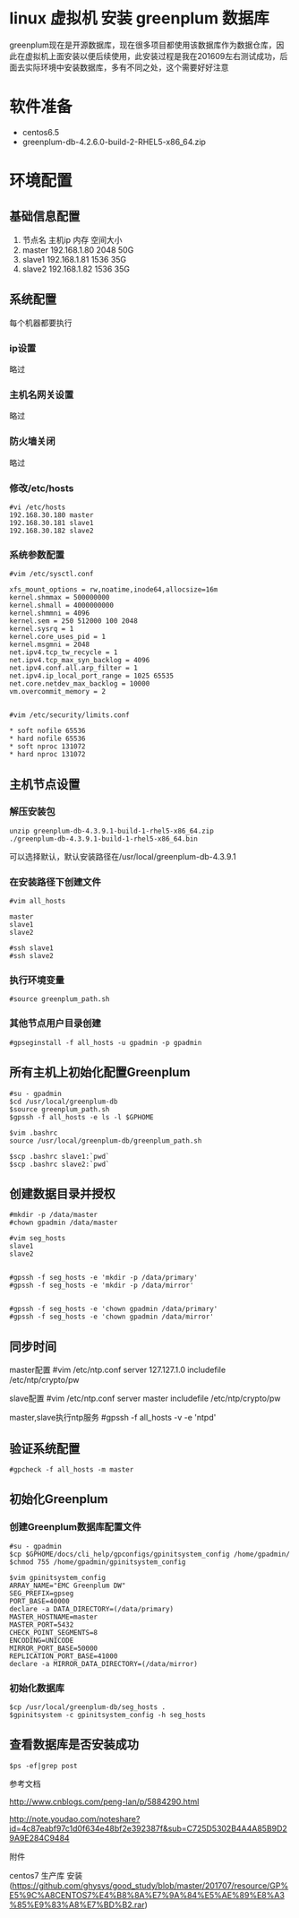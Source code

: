 ﻿linux 虚拟机 安装 greenplum 数据库
======

greenplum现在是开源数据库，现在很多项目都使用该数据库作为数据仓库，因此在虚拟机上面安装以便后续使用，此安装过程是我在201609左右测试成功，后面去实际环境中安装数据库，多有不同之处，这个需要好好注意

# 软件准备

* centos6.5
* greenplum-db-4.2.6.0-build-2-RHEL5-x86_64.zip

# 环境配置

## 基础信息配置

1.	节点名	主机ip	内存	空间大小
2.	master	192.168.1.80	2048	50G
3.	slave1	192.168.1.81	1536	35G
4.	slave2	192.168.1.82	1536    35G
	
## 系统配置

每个机器都要执行

### ip设置

略过

### 主机名网关设置

略过

### 防火墙关闭

略过

### 修改/etc/hosts

	#vi /etc/hosts
	192.168.30.180 master 
	192.168.30.181 slave1 
	192.168.30.182 slave2

### 系统参数配置

	#vim /etc/sysctl.conf 
	
	xfs_mount_options = rw,noatime,inode64,allocsize=16m 
	kernel.shmmax = 500000000 
	kernel.shmall = 4000000000 
	kernel.shmmni = 4096 
	kernel.sem = 250 512000 100 2048 
	kernel.sysrq = 1 
	kernel.core_uses_pid = 1 
	kernel.msgmni = 2048 
	net.ipv4.tcp_tw_recycle = 1 
	net.ipv4.tcp_max_syn_backlog = 4096 
	net.ipv4.conf.all.arp_filter = 1 
	net.ipv4.ip_local_port_range = 1025 65535 
	net.core.netdev_max_backlog = 10000 
	vm.overcommit_memory = 2 
	

	#vim /etc/security/limits.conf 
	
	* soft nofile 65536 
	* hard nofile 65536 
	* soft nproc 131072 
	* hard nproc 131072 

	
## 主机节点设置


### 解压安装包

	unzip greenplum-db-4.3.9.1-build-1-rhel5-x86_64.zip
	./greenplum-db-4.3.9.1-build-1-rhel5-x86_64.bin
	
可以选择默认，默认安装路径在/usr/local/greenplum-db-4.3.9.1

### 在安装路径下创建文件

	#vim all_hosts
	
	master 
	slave1 
	slave2
	
	#ssh slave1
	#ssh slave2

### 执行环境变量

	#source greenplum_path.sh

### 其他节点用户目录创建

	#gpseginstall -f all_hosts -u gpadmin -p gpadmin
	
## 所有主机上初始化配置Greenplum

	#su - gpadmin
	$cd /usr/local/greenplum-db 
	$source greenplum_path.sh
	$gpssh -f all_hosts -e ls -l $GPHOME
	
	$vim .bashrc 
	source /usr/local/greenplum-db/greenplum_path.sh 
	
	$scp .bashrc slave1:`pwd` 
	$scp .bashrc slave2:`pwd` 
	
## 创建数据目录并授权

	#mkdir -p /data/master 
	#chown gpadmin /data/master
	
	#vim seg_hosts 
	slave1 
	slave2
	
	
	#gpssh -f seg_hosts -e 'mkdir -p /data/primary' 
	#gpssh -f seg_hosts -e 'mkdir -p /data/mirror' 
	
	
	#gpssh -f seg_hosts -e 'chown gpadmin /data/primary' 
	#gpssh -f seg_hosts -e 'chown gpadmin /data/mirror' 
	

## 同步时间

master配置
	#vim /etc/ntp.conf 
	server 127.127.1.0 
	includefile /etc/ntp/crypto/pw 
	
slave配置
	#vim /etc/ntp.conf 
	server master 
	includefile /etc/ntp/crypto/pw 

master,slave执行ntp服务
	#gpssh -f all_hosts -v -e 'ntpd' 

## 验证系统配置

	#gpcheck -f all_hosts -m master

## 初始化Greenplum	

### 创建Greenplum数据库配置文件
	
	#su - gpadmin 
	$cp $GPHOME/docs/cli_help/gpconfigs/gpinitsystem_config /home/gpadmin/ 
	$chmod 755 /home/gpadmin/gpinitsystem_config
	
	$vim gpinitsystem_config 
	ARRAY_NAME="EMC Greenplum DW" 
	SEG_PREFIX=gpseg 
	PORT_BASE=40000
	declare -a DATA_DIRECTORY=(/data/primary) 
	MASTER_HOSTNAME=master 
	MASTER_PORT=5432 
	CHECK_POINT_SEGMENTS=8 
	ENCODING=UNICODE 
	MIRROR_PORT_BASE=50000 
	REPLICATION_PORT_BASE=41000 
	declare -a MIRROR_DATA_DIRECTORY=(/data/mirror) 
	
### 初始化数据库

	$cp /usr/local/greenplum-db/seg_hosts .
	$gpinitsystem -c gpinitsystem_config -h seg_hosts
	
## 查看数据库是否安装成功

	$ps -ef|grep post 




参考文档

http://www.cnblogs.com/peng-lan/p/5884290.html

http://note.youdao.com/noteshare?id=4c87eabf97c1d0f634e48bf2e392387f&sub=C725D5302B4A4A85B9D29A9E284C9484

附件

centos7 生产库 安装 (https://github.com/ghysys/good_study/blob/master/201707/resource/GP%E5%9C%A8CENTOS7%E4%B8%8A%E7%9A%84%E5%AE%89%E8%A3%85%E9%83%A8%E7%BD%B2.rar)